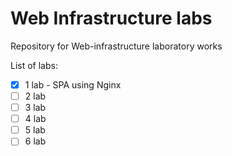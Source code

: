 # Web Infrastructure labs
Repository for Web-infrastructure laboratory works

List of labs:
- [X] 1 lab - SPA using Nginx
- [ ] 2 lab
- [ ] 3 lab
- [ ] 4 lab
- [ ] 5 lab
- [ ] 6 lab
